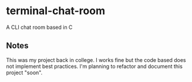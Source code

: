 # terminal-chat-room
A CLI chat room based in C

## Notes
This was my project back in college. I works fine but the code based does not implement best practices. I'm planning to refactor and document this project "soon".
